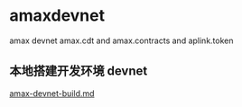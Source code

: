 # amaxdevnet
amax devnet amax.cdt and amax.contracts and aplink.token


## 本地搭建开发环境 devnet

[amax-devnet-build.md](./amax-devent-build.sh)
